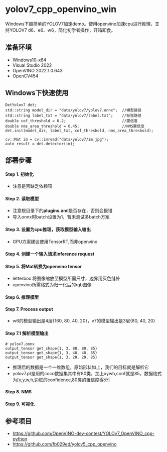 # yolov7_cpp_openvino_win
Windows下超简单的YOLOV7加速demo。使用openvino加速cpu进行推理，支持YOLOV7 d6、e6、w6，简化初学者操作，开箱即食。

## 准备环境
- Windows10-x64
- Visual Studio 2022
- OpenVINO 2022.1.0.643
- OpenCV454

## Windows下快速使用
```
DetYolov7 det;
std::string model_dir = "data/yolov7/yolov7.onnx";  //模型路径
std::string label_txt = "data/yolov7/label.txt";    //标签路径
double cof_threshold = 0.2;                         //置信度
double nms_area_threshold = 0.45;                   //NMS置信度
det.init(model_dir, label_txt, cof_threshold, nms_area_threshold);

cv::Mat im = cv::imread("data/yolov7/im.jpg");
auto result = det.detector(im);
```
## 部署步骤
#### Step 1. 初始化
- 注意是否缺乏依赖项
#### Step 2. 读取模型
- 注意根目录下的**plugins.xml**是否存在，否则会报错
- 导入onnx时batch设置为1，暂未测试多batch方案
#### Step 3. 设置为cpu推理，获取模型输入输出
- GPU方案建议使用TensorRT,而非openvino
#### Step 4. 创建一个输入请求inference request
#### Step 5. 将Mat转换为openvino tensor
- letterbox 将图像缩放至模型所需尺寸，边界用灰色缝补
- openvino所需格式为归一化后的rgb图像
#### Step 6. 推理模型
#### Step 7. Process output
- w6的模型输出是4层{160, 80, 40, 20}，v7的模型输出是3层{80, 40, 20}
#### Step 7.1 解析模型输出
```
# yolov7.onnx
output_tensor get_shape{1, 3, 80, 80, 85}
output_tensor get_shape{1, 3, 40, 40, 85}
output_tensor get_shape{1, 3, 20, 20, 85}
```
- 推理后的数据是一个一维数组，原始形状如上，我们的目标就是解析它
- yolov7.pt是用的coco数据集其中有80类，加上xywh,conf就是85，数据格式为[x,y,w,h,边框的confidence,80类的置信度得分]
#### Step 8. NMS
#### Step 9. 可视化

## 参考项目
- https://github.com/OpenVINO-dev-contest/YOLOv7_OpenVINO_cpp-python
- https://github.com/fb029ed/yolov5_cpp_openvino